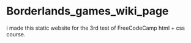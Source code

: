 # Borderlands_games_wiki_page

i made this static website for the 3rd test of FreeCodeCamp html + css course.
